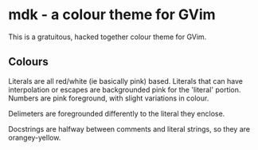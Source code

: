 mdk - a colour theme for GVim
===

This is a gratuitous, hacked together colour theme for GVim.

Colours
-------

Literals are all red/white (ie basically pink) based. Literals that can have interpolation or escapes are backgrounded pink for the 'literal' portion. Numbers are pink foreground, with slight variations in colour.

Delimeters are foregrounded differently to the literal they enclose.

Docstrings are halfway between comments and literal strings, so they are orangey-yellow.
